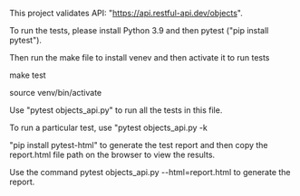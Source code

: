 This project validates API: "https://api.restful-api.dev/objects".

To run the tests, please install Python 3.9 and then pytest ("pip install pytest").

Then run the make file to install venev and then activate it to run tests

make test

source venv/bin/activate


Use "pytest objects_api.py" to run all the tests in this file.

To run a particular test, use "pytest objects_api.py -k <test-name>

"pip install pytest-html" to generate the test report and then copy the report.html file path on the browser to view the results.

Use the command pytest objects_api.py --html=report.html to generate the report.


